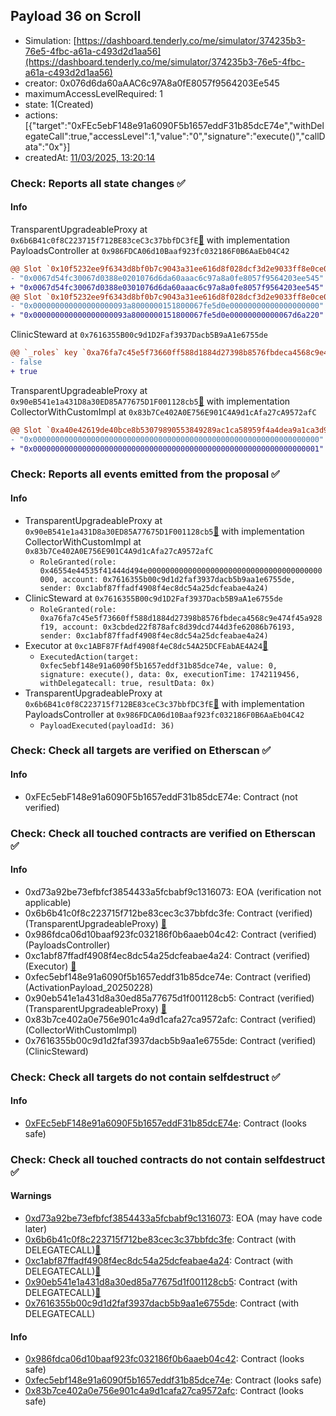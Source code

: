 ## Payload 36 on Scroll

- Simulation: [https://dashboard.tenderly.co/me/simulator/374235b3-76e5-4fbc-a61a-c493d2d1aa56](https://dashboard.tenderly.co/me/simulator/374235b3-76e5-4fbc-a61a-c493d2d1aa56)
- creator: 0x076d6da60aAAC6c97A8a0fE8057f9564203Ee545
- maximumAccessLevelRequired: 1
- state: 1(Created)
- actions: [{"target":"0xFEc5ebF148e91a6090F5b1657eddF31b85dcE74e","withDelegateCall":true,"accessLevel":1,"value":"0","signature":"execute()","callData":"0x"}]
- createdAt: [11/03/2025, 13:20:14](https://scrollscan.com/tx/0xffbe8ac48c37a512224951692f9d11c0029fcb5515996e2a376d9c5e59f177d7)

### Check: Reports all state changes :white_check_mark:

#### Info


TransparentUpgradeableProxy at `0x6b6B41c0f8C223715f712BE83ceC3c37bbfDC3fE`[:ghost:](https://github.com/bgd-labs/aave-address-book "GovernanceV3Scroll.PAYLOADS_CONTROLLER") with implementation PayloadsController at `0x986FDCA06d10Baaf923fc032186F0B6AaEb04C42`
```diff
@@ Slot `0x10f5232ee9f6343d8bf0b7c9043a31ee616d8f028dcf3d2e9033ff8e0ce0ef0f` @@
- "0x0067d54fc30067d0388e0201076d6da60aaac6c97a8a0fe8057f9564203ee545"
+ "0x0067d54fc30067d0388e0301076d6da60aaac6c97a8a0fe8057f9564203ee545"
@@ Slot `0x10f5232ee9f6343d8bf0b7c9043a31ee616d8f028dcf3d2e9033ff8e0ce0ef10` @@
- "0x000000000000000000093a8000000151800067fe5d0e00000000000000000000"
+ "0x000000000000000000093a8000000151800067fe5d0e00000000000067d6a220"
```

ClinicSteward at `0x7616355B00c9d1D2Faf3937Dacb5B9aA1e6755de`
```diff
@@ `_roles` key `0xa76fa7c45e5f73660ff588d1884d27398b8576fbdeca4568c9e474f45a928f19.hasRole.0x3cbded22f878afc8d39dcd744d3fe62086b76193` @@
- false
+ true
```

TransparentUpgradeableProxy at `0x90eB541e1a431D8a30ED85A77675D1F001128cb5`[:ghost:](https://github.com/bgd-labs/aave-address-book "AaveV3Scroll.COLLECTOR") with implementation CollectorWithCustomImpl at `0x83b7Ce402A0E756E901C4A9d1cAfa27cA9572afC`
```diff
@@ Slot `0xa40e42619de40bce8b53079890553849289ac1ca58959f4a4dea9a1ca3d9bf95` @@
- "0x0000000000000000000000000000000000000000000000000000000000000000"
+ "0x0000000000000000000000000000000000000000000000000000000000000001"
```


### Check: Reports all events emitted from the proposal :white_check_mark:

#### Info

- TransparentUpgradeableProxy at `0x90eB541e1a431D8a30ED85A77675D1F001128cb5`[:ghost:](https://github.com/bgd-labs/aave-address-book "AaveV3Scroll.COLLECTOR") with implementation CollectorWithCustomImpl at `0x83b7Ce402A0E756E901C4A9d1cAfa27cA9572afC`
  - `RoleGranted(role: 0x46554e44535f41444d494e000000000000000000000000000000000000000000, account: 0x7616355b00c9d1d2faf3937dacb5b9aa1e6755de, sender: 0xc1abf87ffadf4908f4ec8dc54a25dcfeabae4a24)`
- ClinicSteward at `0x7616355B00c9d1D2Faf3937Dacb5B9aA1e6755de`
  - `RoleGranted(role: 0xa76fa7c45e5f73660ff588d1884d27398b8576fbdeca4568c9e474f45a928f19, account: 0x3cbded22f878afc8d39dcd744d3fe62086b76193, sender: 0xc1abf87ffadf4908f4ec8dc54a25dcfeabae4a24)`
- Executor at `0xc1ABF87FfAdf4908f4eC8dc54A25DCFEabAE4A24`[:ghost:](https://github.com/bgd-labs/aave-address-book "AaveV3Scroll.ACL_ADMIN, GovernanceV3Scroll.EXECUTOR_LVL_1")
  - `ExecutedAction(target: 0xfec5ebf148e91a6090f5b1657eddf31b85dce74e, value: 0, signature: execute(), data: 0x, executionTime: 1742119456, withDelegatecall: true, resultData: 0x)`
- TransparentUpgradeableProxy at `0x6b6B41c0f8C223715f712BE83ceC3c37bbfDC3fE`[:ghost:](https://github.com/bgd-labs/aave-address-book "GovernanceV3Scroll.PAYLOADS_CONTROLLER") with implementation PayloadsController at `0x986FDCA06d10Baaf923fc032186F0B6AaEb04C42`
  - `PayloadExecuted(payloadId: 36)`

### Check: Check all targets are verified on Etherscan :white_check_mark:

#### Info

- 0xFEc5ebF148e91a6090F5b1657eddF31b85dcE74e: Contract (not verified) 

### Check: Check all touched contracts are verified on Etherscan :white_check_mark:

#### Info

- 0xd73a92be73efbfcf3854433a5fcbabf9c1316073: EOA (verification not applicable)
- 0x6b6b41c0f8c223715f712be83cec3c37bbfdc3fe: Contract (verified) (TransparentUpgradeableProxy) [:ghost:](https://github.com/bgd-labs/aave-address-book "GovernanceV3Scroll.PAYLOADS_CONTROLLER")
- 0x986fdca06d10baaf923fc032186f0b6aaeb04c42: Contract (verified) (PayloadsController) 
- 0xc1abf87ffadf4908f4ec8dc54a25dcfeabae4a24: Contract (verified) (Executor) [:ghost:](https://github.com/bgd-labs/aave-address-book "AaveV3Scroll.ACL_ADMIN, GovernanceV3Scroll.EXECUTOR_LVL_1")
- 0xfec5ebf148e91a6090f5b1657eddf31b85dce74e: Contract (verified) (ActivationPayload_20250228) 
- 0x90eb541e1a431d8a30ed85a77675d1f001128cb5: Contract (verified) (TransparentUpgradeableProxy) [:ghost:](https://github.com/bgd-labs/aave-address-book "AaveV3Scroll.COLLECTOR")
- 0x83b7ce402a0e756e901c4a9d1cafa27ca9572afc: Contract (verified) (CollectorWithCustomImpl) 
- 0x7616355b00c9d1d2faf3937dacb5b9aa1e6755de: Contract (verified) (ClinicSteward) 

### Check: Check all targets do not contain selfdestruct :white_check_mark:

#### Info

- [0xFEc5ebF148e91a6090F5b1657eddF31b85dcE74e](https://scrollscan.com/address/0xFEc5ebF148e91a6090F5b1657eddF31b85dcE74e): Contract (looks safe)

### Check: Check all touched contracts do not contain selfdestruct :white_check_mark:

#### Warnings

- [0xd73a92be73efbfcf3854433a5fcbabf9c1316073](https://scrollscan.com/address/0xd73a92be73efbfcf3854433a5fcbabf9c1316073): EOA (may have code later)
- [0x6b6b41c0f8c223715f712be83cec3c37bbfdc3fe](https://scrollscan.com/address/0x6b6b41c0f8c223715f712be83cec3c37bbfdc3fe): Contract (with DELEGATECALL)[:ghost:](https://github.com/bgd-labs/aave-address-book "GovernanceV3Scroll.PAYLOADS_CONTROLLER")
- [0xc1abf87ffadf4908f4ec8dc54a25dcfeabae4a24](https://scrollscan.com/address/0xc1abf87ffadf4908f4ec8dc54a25dcfeabae4a24): Contract (with DELEGATECALL)[:ghost:](https://github.com/bgd-labs/aave-address-book "AaveV3Scroll.ACL_ADMIN, GovernanceV3Scroll.EXECUTOR_LVL_1")
- [0x90eb541e1a431d8a30ed85a77675d1f001128cb5](https://scrollscan.com/address/0x90eb541e1a431d8a30ed85a77675d1f001128cb5): Contract (with DELEGATECALL)[:ghost:](https://github.com/bgd-labs/aave-address-book "AaveV3Scroll.COLLECTOR")
- [0x7616355b00c9d1d2faf3937dacb5b9aa1e6755de](https://scrollscan.com/address/0x7616355b00c9d1d2faf3937dacb5b9aa1e6755de): Contract (with DELEGATECALL)

#### Info

- [0x986fdca06d10baaf923fc032186f0b6aaeb04c42](https://scrollscan.com/address/0x986fdca06d10baaf923fc032186f0b6aaeb04c42): Contract (looks safe)
- [0xfec5ebf148e91a6090f5b1657eddf31b85dce74e](https://scrollscan.com/address/0xfec5ebf148e91a6090f5b1657eddf31b85dce74e): Contract (looks safe)
- [0x83b7ce402a0e756e901c4a9d1cafa27ca9572afc](https://scrollscan.com/address/0x83b7ce402a0e756e901c4a9d1cafa27ca9572afc): Contract (looks safe)

